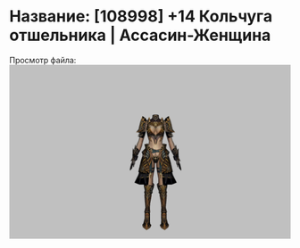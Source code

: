 # Название: [108998] +14 Кольчуга отшельника | Ассасин-Женщина

Просмотр файла:
![p070033.png](p070033.png)
